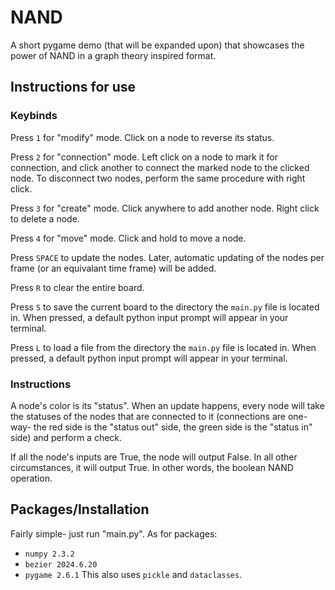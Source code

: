 # NAND
A short pygame demo (that will be expanded upon) that showcases the power of NAND in a graph theory inspired format.

## Instructions for use
### Keybinds
Press `1` for "modify" mode. Click on a node to reverse its status.

Press `2` for "connection" mode. Left click on a node to mark it for connection, and click another to connect the marked node to the clicked node.
To disconnect two nodes, perform the same procedure with right click.

Press `3` for "create" mode. Click anywhere to add another node. Right click to delete a node.

Press `4` for "move" mode. Click and hold to move a node.

Press `SPACE` to update the nodes. Later, automatic updating of the nodes per frame (or an equivalant time frame) will be added.

Press `R` to clear the entire board.

Press `S` to save the current board to the directory the `main.py` file is located in. When pressed, a default python input prompt will appear in your terminal.

Press `L` to load a file from the directory the `main.py` file is located in. When pressed, a default python input prompt will appear in your terminal.

### Instructions
A node's color is its "status". When an update happens, every node will take the statuses of the nodes that are connected to it 
(connections are one-way- the red side is the "status out" side, the green side is the "status in" side) and perform a check. 

If all the node's inputs are True, the node will output False. In all other circumstances, it will output True. In other words, the boolean NAND operation.

## Packages/Installation
Fairly simple- just run "main.py". As for packages:
- `numpy 2.3.2`
- `bezier 2024.6.20`
- `pygame 2.6.1`
This also uses `pickle` and `dataclasses`.
